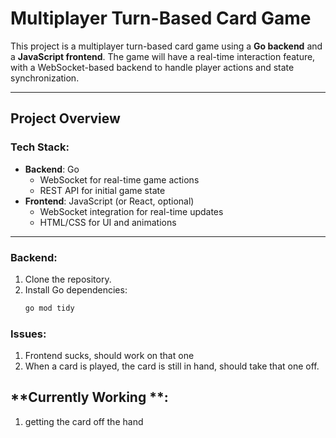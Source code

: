 # Multiplayer Turn-Based Card Game

This project is a multiplayer turn-based card game using a **Go backend** and a **JavaScript frontend**. The game will have a real-time interaction feature, with a WebSocket-based backend to handle player actions and state synchronization.

---

## Project Overview

### **Tech Stack**:
- **Backend**: Go
  - WebSocket for real-time game actions
  - REST API for initial game state
- **Frontend**: JavaScript (or React, optional)
  - WebSocket integration for real-time updates
  - HTML/CSS for UI and animations

---

### **Backend**:
1. Clone the repository.
2. Install Go dependencies:
   ```bash
   go mod tidy

### **Issues**:
   1. Frontend sucks, should work on that one
   2. When a card is played, the card is still in hand, should take that one off. 

## **Currently Working **:
 1. getting the card off the hand 